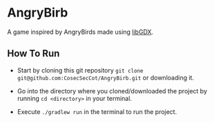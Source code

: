# AngryBirb

A game inspired by AngryBirds made using [libGDX](https://libgdx.com/).

## How To Run

- Start by cloning this git repository `git clone git@github.com:CosecSecCot/AngryBirb.git` or downloading it.

- Go into the directory where you cloned/downloaded the project by running `cd <directory>` in your terminal.

- Execute `./gradlew run` in the terminal to run the project.
